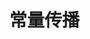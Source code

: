 # 常量传播
<!-- 
## 原理

常量传播的目的在于发掘代码中可能存在的常量，尽量用对常量的引用替代对虚拟寄存器的引用(虚拟寄存器和变量是同一个概念，以下都使用变量)，并尽量计算出可以计算的常量表达式。

为了实现常量传播，类比于前两种数据流，不难想象常量传播的数据流是"可用常量分析"，找出在一条语句处有哪些对变量赋的常量值可以到达。每一条涉及到赋值的语句处，杀死之前与左端项相关的赋值，如果右端项为变量则生成对左端项的变量赋值；反之如果对左端项赋予了一个常量值或者常量表达式，则生成对左端项的常量赋值。

形式化地，常量传播的值集是$R \rightarrow V$的函数的集合。其中$R$是变量，$V$是集合$变量的所有可能取值 \cup \{NAC, UNDEF\}$，它用来表示变量在一个程序点处的取值。其中$NAC$表示已知它的值不是一个常量；$UNDEF$表示不知道它的取值，出现$UNDEF$是因为这个程序点处这个变量尚未赋值。

> 如果你觉得函数太抽象了，可以认为值集就是一个元素类型为$V$的数组，用变量的id为下标访问，实际上也是这么实现的。
> 
> 这个数据流和其他数据流有一个很大的区别：它的值集的大小是无限的。不过这并不影响数据流分析算法的收敛性，感兴趣的同学可以自己查阅相关的资料。

单条语句的传递函数$f_S$定义为：设$m' = f_S(m)$（注意$m$和$m'$都属于值集，所以它们都是函数），对于语句$S$：

- 如果$S$没有给任何变量赋值，则$m' = m$
- 否则，设$S$对变量$x$赋值了（假设一条语句最多只能给一个变量赋值），则$m'(y) = m(y), \forall y \in R, y \ne x$，此外：
  - 如果赋值的右端项是常数$c$，则$m'(x) = c$
  - 如果赋值的右端项是表达式$y \oplus z$（$\oplus$是任意一个运算符，也不仅局限于两个运算数的情况，单目运算和复写语句都可以归于此类，规则是类似的）则：
    - 如果$m(y)$和$m(z)$都是常数，则$m'(x) = m(y) \oplus m(z)$
    - 如果$m(y)$和$m(z)$中有一个是$NAC$，则$m'(x) = NAC$
    - 否则，$m'(x) = UNDEF$
  - 否则，$m'(x) = NAC$，这里可能包括赋值的右端项是函数的返回值，是访存的结果之类的，在简单的优化器中都直接认为这些结果不是常数

当两个基本块交汇的时候，对于每个变量，需要考虑以下几种情况：

- 如果两个基本块末尾处它都是常量，且两个常量值相等，则交汇结果为这个常量
- 如果一个基本块末尾处它是常量，另一个基本块结尾处它是$UNDEF$，则交汇结果为**这个常量**
  - 一旦出现了这样的情形，可能意味着后续程序中有使用未赋初值就使用一个变量的行为，优化器可以依据"未赋初值的变量可以有任何取值"，认为这个取值就是另一个基本块的常量值，从而就回到了前一种情形
- 如果两个基本块末尾处它都是$UNDEF$，则交汇结果为$UNDEF$
- 否则，交汇结果为$NAC$ -->

<!-- 这个交汇操作用格图表示如下： -->
<!-- 
![int_lattice](./pic/int_lattice.png) -->

